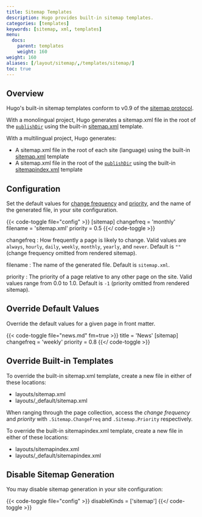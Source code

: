 ```yaml
---
title: Sitemap Templates
description: Hugo provides built-in sitemap templates.
categories: [templates]
keywords: [sitemap, xml, templates]
menu:
  docs:
    parent: templates
    weight: 160
weight: 160
aliases: [/layout/sitemap/,/templates/sitemap/]
toc: true
---
```


## Overview

Hugo's built-in sitemap templates conform to v0.9 of the [sitemap protocol].

With a monolingual project, Hugo generates a sitemap.xml file in the root of the [`publishDir`] using the built-in [sitemap.xml] template.

With a multilingual project, Hugo generates:

- A sitemap.xml file in the root of each site (language) using the built-in [sitemap.xml] template
- A sitemap.xml file in the root of the [`publishDir`] using the built-in [sitemapindex.xml] template

## Configuration

Set the default values for [change frequency] and [priority], and the name of the generated file, in your site configuration.

{{< code-toggle file="config" >}}
[sitemap]
  changefreq = 'monthly'
  filename = 'sitemap.xml'
  priority = 0.5
{{</ code-toggle >}}

changefreq
: How frequently a page is likely to change. Valid values are `always`, `hourly`, `daily`, `weekly`, `monthly`, `yearly`, and `never`. Default is `""` (change frequency omitted from rendered sitemap).

filename
: The name of the generated file. Default is `sitemap.xml`.

priority
: The priority of a page relative to any other page on the site. Valid values range from 0.0 to 1.0. Default is `-1` (priority omitted from rendered sitemap).

## Override Default Values

Override the default values for a given page in front matter.

{{< code-toggle file="news.md" fm=true >}}
title = 'News'
[sitemap]
  changefreq = 'weekly'
  priority = 0.8
{{</ code-toggle >}}

## Override Built-in Templates

To override the built-in sitemap.xml template, create a new file in either of these locations:

- layouts/sitemap.xml
- layouts/_default/sitemap.xml

When ranging through the page collection, access the _change frequency_ and _priority_ with `.Sitemap.ChangeFreq` and `.Sitemap.Priority` respectively.

To override the built-in sitemapindex.xml template, create a new file in either of these locations:

- layouts/sitemapindex.xml
- layouts/_default/sitemapindex.xml

## Disable Sitemap Generation

You may disable sitemap generation in your site configuration:

{{< code-toggle file="config" >}}
disableKinds = ['sitemap']
{{</ code-toggle >}}

[`publishDir`]: /getting-started/configuration#publishdir
[change frequency]: <https://www.sitemaps.org/protocol.html#changefreqdef>
[priority]: <https://www.sitemaps.org/protocol.html#priority>
[sitemap protocol]: <https://www.sitemaps.org/protocol.html>
[sitemap.xml]: <https://github.com/gohugoio/hugo/blob/master/tpl/tplimpl/embedded/templates/_default/sitemap.xml>
[sitemapindex.xml]: <https://github.com/gohugoio/hugo/blob/master/tpl/tplimpl/embedded/templates/_default/sitemapindex.xml>
